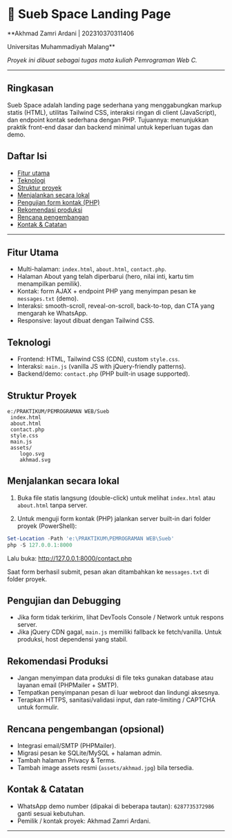 #  🌌 Sueb Space  Landing Page

**Akhmad Zamri Ardani | 202310370311406

Universitas Muhammadiyah Malang**

_Proyek ini dibuat sebagai tugas mata kuliah Pemrograman Web C._

---

## Ringkasan
Sueb Space adalah landing page sederhana yang menggabungkan markup statis (HTML), utilitas Tailwind CSS, interaksi ringan di client (JavaScript), dan endpoint kontak sederhana dengan PHP. Tujuannya: menunjukkan praktik front-end dasar dan backend minimal untuk keperluan tugas dan demo.

## Daftar Isi
- [Fitur utama](#fitur-utama)
- [Teknologi](#teknologi)
- [Struktur proyek](#struktur-proyek)
- [Menjalankan secara lokal](#menjalankan-secara-lokal)
- [Pengujian form kontak (PHP)](#pengujian-form-kontak-php)
- [Rekomendasi produksi](#rekomendasi-produksi)
- [Rencana pengembangan](#rencana-pengembangan)
- [Kontak & Catatan](#kontak--catatan)

---

## Fitur Utama
- Multi-halaman: `index.html`, `about.html`, `contact.php`.
- Halaman About yang telah diperbarui (hero, nilai inti, kartu tim  menampilkan pemilik).
- Kontak: form AJAX + endpoint PHP yang menyimpan pesan ke `messages.txt` (demo).
- Interaksi: smooth-scroll, reveal-on-scroll, back-to-top, dan CTA yang mengarah ke WhatsApp.
- Responsive: layout dibuat dengan Tailwind CSS.

## Teknologi
- Frontend: HTML, Tailwind CSS (CDN), custom `style.css`.
- Interaksi: `main.js` (vanilla JS with jQuery-friendly patterns).
- Backend/demo: `contact.php` (PHP built-in usage supported).

## Struktur Proyek
```
e:/PRAKTIKUM/PEMROGRAMAN WEB/Sueb
 index.html
 about.html
 contact.php
 style.css
 main.js
 assets/
    logo.svg
    akhmad.svg
```

## Menjalankan secara lokal
1. Buka file statis langsung (double-click) untuk melihat `index.html` atau `about.html` tanpa server.

2. Untuk menguji form kontak (PHP) jalankan server built-in dari folder proyek (PowerShell):

```powershell
Set-Location -Path 'e:\PRAKTIKUM\PEMROGRAMAN WEB\Sueb'
php -S 127.0.0.1:8000
```

Lalu buka: http://127.0.0.1:8000/contact.php

Saat form berhasil submit, pesan akan ditambahkan ke `messages.txt` di folder proyek.

## Pengujian dan Debugging
- Jika form tidak terkirim, lihat DevTools  Console / Network untuk respons server.
- Jika jQuery CDN gagal, `main.js` memiliki fallback ke fetch/vanilla. Untuk produksi, host dependensi yang stabil.

## Rekomendasi Produksi
- Jangan menyimpan data produksi di file teks  gunakan database atau layanan email (PHPMailer + SMTP).
- Tempatkan penyimpanan pesan di luar webroot dan lindungi aksesnya.
- Terapkan HTTPS, sanitasi/validasi input, dan rate-limiting / CAPTCHA untuk formulir.

## Rencana pengembangan (opsional)
- Integrasi email/SMTP (PHPMailer).
- Migrasi pesan ke SQLite/MySQL + halaman admin.
- Tambah halaman Privacy & Terms.
- Tambah image assets resmi (`assets/akhmad.jpg`) bila tersedia.

## Kontak & Catatan
- WhatsApp demo number (dipakai di beberapa tautan): `6287735372986`  ganti sesuai kebutuhan.
- Pemilik / kontak proyek: Akhmad Zamri Ardani.

---

